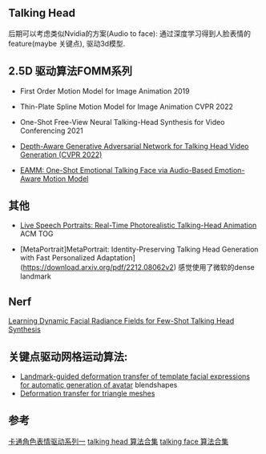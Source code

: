 ## Talking Head

后期可以考虑类似Nvidia的方案(Audio to face): 通过深度学习得到人脸表情的feature(maybe 关键点), 驱动3d模型.

## 2.5D 驱动算法FOMM系列

* First Order Motion Model for Image Animation 2019

* Thin-Plate Spline Motion Model for Image Animation CVPR 2022

* One-Shot Free-View Neural Talking-Head Synthesis for Video Conferencing 2021

* [Depth-Aware Generative Adversarial Network for Talking Head Video Generation (CVPR 2022)](https://github.com/harlanhong/CVPR2022-DaGAN)


* [EAMM: One-Shot Emotional Talking Face via Audio-Based Emotion-Aware Motion Model](https://github.com/jixinya/EAMM/)

## 其他

* [Live Speech Portraits: Real-Time Photorealistic Talking-Head Animation](https://yuanxunlu.github.io/projects/LiveSpeechPortraits/) ACM TOG

* [MetaPortrait]MetaPortrait: Identity-Preserving Talking Head Generation with Fast Personalized Adaptation](https://download.arxiv.org/pdf/2212.08062v2)
    感觉使用了微软的dense landmark

## Nerf
[Learning Dynamic Facial Radiance Fields for Few-Shot Talking Head Synthesis](https://github.com/sstzal/DFRF)


## 关键点驱动网格运动算法:
* [Landmark-guided deformation transfer of template facial expressions for automatic generation of avatar](https://github.com/diegothomas/Avatar-generation-3DRW2019-) blendshapes
* [Deformation transfer for triangle meshes](https://github.com/mickare/Deformation-Transfer-for-Triangle-Meshes)

## 参考
[卡通角色表情驱动系列一](https://blog.csdn.net/zb1165048017/article/details/115491531)
[talking head 算法合集](https://github.com/harlanhong/awesome-talking-head-generation)
[talking face 算法合集](https://github.com/YunjinPark/awesome_talking_face_generation)